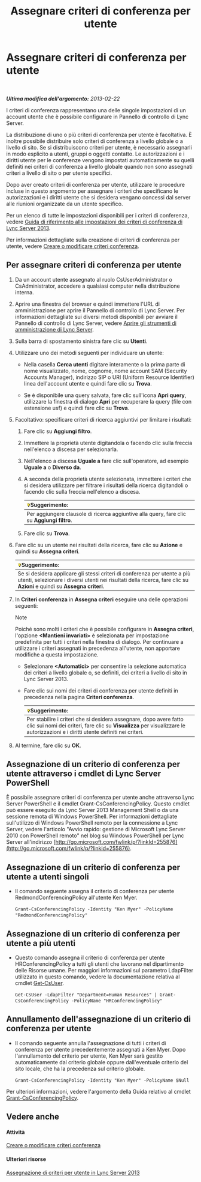 ﻿---
title: Assegnare criteri di conferenza per utente
TOCTitle: Assegnare criteri di conferenza per utente
ms:assetid: 72f12c72-65f7-44fe-ab81-0f57cb2f87d1
ms:mtpsurl: https://technet.microsoft.com/it-it/library/Gg521015(v=OCS.15)
ms:contentKeyID: 49300963
ms.date: 08/24/2015
mtps_version: v=OCS.15
ms.translationtype: HT
---

# Assegnare criteri di conferenza per utente

 

_**Ultima modifica dell'argomento:** 2013-02-22_

I criteri di conferenza rappresentano una delle singole impostazioni di un account utente che è possibile configurare in Pannello di controllo di Lync Server.

La distribuzione di uno o più criteri di conferenza per utente è facoltativa. È inoltre possibile distribuire solo criteri di conferenza a livello globale o a livello di sito. Se si distribuiscono criteri per utente, è necessario assegnarli in modo esplicito a utenti, gruppi o oggetti contatto. Le autorizzazioni e i diritti utente per le conferenze vengono impostati automaticamente su quelli definiti nei criteri di conferenza a livello globale quando non sono assegnati criteri a livello di sito o per utente specifici.

Dopo aver creato criteri di conferenza per utente, utilizzare le procedure incluse in questo argomento per assegnare i criteri che specificano le autorizzazioni e i diritti utente che si desidera vengano concessi dal server alle riunioni organizzate da un utente specifico.

Per un elenco di tutte le impostazioni disponibili per i criteri di conferenza, vedere [Guida di riferimento alle impostazioni dei criteri di conferenza di Lync Server 2013](lync-server-2013-conferencing-policy-settings-reference.md).

Per informazioni dettagliate sulla creazione di criteri di conferenza per utente, vedere [Creare o modificare criteri conferenza](lync-server-2013-create-or-modify-a-conferencing-policy.md).

## Per assegnare criteri di conferenza per utente

1.  Da un account utente assegnato al ruolo CsUserAdministrator o CsAdministrator, accedere a qualsiasi computer nella distribuzione interna.

2.  Aprire una finestra del browser e quindi immettere l'URL di amministrazione per aprire il Pannello di controllo di Lync Server. Per informazioni dettagliate sui diversi metodi disponibili per avviare il Pannello di controllo di Lync Server, vedere [Aprire gli strumenti di amministrazione di Lync Server](lync-server-2013-open-lync-server-administrative-tools.md).

3.  Sulla barra di spostamento sinistra fare clic su **Utenti**.

4.  Utilizzare uno dei metodi seguenti per individuare un utente:
    
      - Nella casella **Cerca utenti** digitare interamente o la prima parte di nome visualizzato, nome, cognome, nome account SAM (Security Accounts Manager), indirizzo SIP o URI (Uniform Resource Identifier) linea dell'account utente e quindi fare clic su **Trova**.
    
      - Se è disponibile una query salvata, fare clic sull'icona **Apri query**, utilizzare la finestra di dialogo **Apri** per recuperare la query (file con estensione usf) e quindi fare clic su **Trova**.

5.  Facoltativo: specificare criteri di ricerca aggiuntivi per limitare i risultati:
    
    1.  Fare clic su **Aggiungi filtro**.
    
    2.  Immettere la proprietà utente digitandola o facendo clic sulla freccia nell'elenco a discesa per selezionarla.
    
    3.  Nell'elenco a discesa **Uguale a** fare clic sull'operatore, ad esempio **Uguale a** o **Diverso da**.
    
    4.  A seconda della proprietà utente selezionata, immettere i criteri che si desidera utilizzare per filtrare i risultati della ricerca digitandoli o facendo clic sulla freccia nell'elenco a discesa.
        
        <table>
        <thead>
        <tr class="header">
        <th><img src="images/Gg398201.tip(OCS.15).gif" title="tip" alt="tip" />Suggerimento:</th>
        </tr>
        </thead>
        <tbody>
        <tr class="odd">
        <td>Per aggiungere clausole di ricerca aggiuntive alla query, fare clic su <strong>Aggiungi filtro</strong>.</td>
        </tr>
        </tbody>
        </table>
    
    5.  Fare clic su **Trova**.

6.  Fare clic su un utente nei risultati della ricerca, fare clic su **Azione** e quindi su **Assegna criteri**.
    
    <table>
    <thead>
    <tr class="header">
    <th><img src="images/Gg398201.tip(OCS.15).gif" title="tip" alt="tip" />Suggerimento:</th>
    </tr>
    </thead>
    <tbody>
    <tr class="odd">
    <td>Se si desidera applicare gli stessi criteri di conferenza per utente a più utenti, selezionare i diversi utenti nei risultati della ricerca, fare clic su <strong>Azioni</strong> e quindi su <strong>Assegna criteri</strong>.</td>
    </tr>
    </tbody>
    </table>


7.  In **Criteri conferenza** in **Assegna criteri** eseguire una delle operazioni seguenti:
    

    > [!NOTE]
    > Poiché sono molti i criteri che è possibile configurare in <STRONG>Assegna criteri</STRONG>, l'opzione <STRONG>&lt;Mantieni invariati&gt;</STRONG> è selezionata per impostazione predefinita per tutti i criteri nella finestra di dialogo. Per continuare a utilizzare i criteri assegnati in precedenza all'utente, non apportare modifiche a questa impostazione.

    
      - Selezionare **\<Automatici\>** per consentire la selezione automatica dei criteri a livello globale o, se definiti, dei criteri a livello di sito in Lync Server 2013.
    
      - Fare clic sui nomi dei criteri di conferenza per utente definiti in precedenza nella pagina **Criteri conferenza**.
        
        <table>
        <thead>
        <tr class="header">
        <th><img src="images/Gg398201.tip(OCS.15).gif" title="tip" alt="tip" />Suggerimento:</th>
        </tr>
        </thead>
        <tbody>
        <tr class="odd">
        <td>Per stabilire i criteri che si desidera assegnare, dopo avere fatto clic sui nomi dei criteri, fare clic su <strong>Visualizza</strong> per visualizzare le autorizzazioni e i diritti utente definiti nei criteri.</td>
        </tr>
        </tbody>
        </table>


8.  Al termine, fare clic su **OK**.

## Assegnazione di un criterio di conferenza per utente attraverso i cmdlet di Lync Server PowerShell

È possibile assegnare criteri di conferenza per utente anche attraverso Lync Server PowerShell e il cmdlet Grant-CsConferencingPolicy. Questo cmdlet può essere eseguito da Lync Server 2013 Management Shell o da una sessione remota di Windows PowerShell. Per informazioni dettagliate sull'utilizzo di Windows PowerShell remoto per la connessione a Lync Server, vedere l'articolo "Avvio rapido: gestione di Microsoft Lync Server 2010 con PowerShell remoto" nel blog su Windows PowerShell per Lync Server all'indirizzo [http://go.microsoft.com/fwlink/p/?linkId=255876](http://go.microsoft.com/fwlink/p/?linkid=255876).

## Assegnazione di un criterio di conferenza per utente a utenti singoli

  - Il comando seguente assegna il criterio di conferenza per utente RedmondConferencingPolicy all'utente Ken Myer.
    
        Grant-CsConferencingPolicy -Identity "Ken Myer" -PolicyName "RedmondConferencingPolicy"

## Assegnazione di un criterio di conferenza per utente a più utenti

  - Questo comando assegna il criterio di conferenza per utente HRConferencingPolicy a tutti gli utenti che lavorano nel dipartimento delle Risorse umane. Per maggiori informazioni sul parametro LdapFilter utilizzato in questo comando, vedere la documentazione relativa al cmdlet [Get-CsUser](https://docs.microsoft.com/en-us/powershell/module/skype/Get-CsUser).
    
        Get-CsUser -LdapFilter "Department=Human Resources" | Grant-CsConferencingPolicy -PolicyName "HRConferencingPolicy"

## Annullamento dell'assegnazione di un criterio di conferenza per utente

  - Il comando seguente annulla l'assegnazione di tutti i criteri di conferenza per utente precedentemente assegnati a Ken Myer. Dopo l'annullamento del criterio per utente, Ken Myer sarà gestito automaticamente dal criterio globale oppure dall'eventuale criterio del sito locale, che ha la precedenza sul criterio globale.
    
        Grant-CsConferencingPolicy -Identity "Ken Myer" -PolicyName $Null

Per ulteriori informazioni, vedere l'argomento della Guida relativo al cmdlet [Grant-CsConferencingPolicy](grant-csconferencingpolicy.md).

## Vedere anche

#### Attività

[Creare o modificare criteri conferenza](lync-server-2013-create-or-modify-a-conferencing-policy.md)  

#### Ulteriori risorse

[Assegnazione di criteri per utente in Lync Server 2013](lync-server-2013-assigning-per-user-policies.md)


